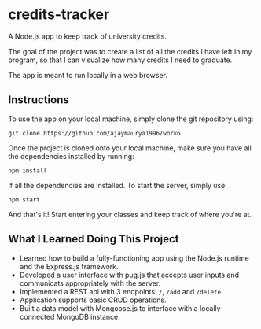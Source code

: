 # credits-tracker
A Node.js app to keep track of university credits. 

The goal of the project was to create a list of all the credits I have left in my program, so that I can visualize how many credits I need to graduate. 

The app is meant to run locally in a web browser. 

## Instructions 

To use the app on your local machine, simply clone the git repository using:

`git clone https://github.com/ajaymaurya1996/work6`

Once the project is cloned onto your local machine, make sure you have all the dependencies installed by running:

`npm install`

If all the dependencies are installed. To start the server, simply use:

`npm start`

And that's it! Start entering your classes and keep track of where you're at. 

## What I Learned Doing This Project 
- Learned how to build a fully-functioning app using the Node.js runtime and the Express.js framework.
- Developed a user interface with pug.js that accepts user inputs and communicats appropriately with the server.
- Implemented a REST api with 3 endpoints: `/`, `/add` and `/delete`. 
- Application supports basic CRUD operations.
- Built a data model with Mongoose.js to interface with a locally connected MongoDB instance. 


